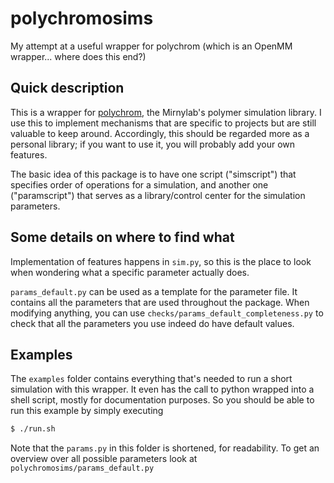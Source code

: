 # polychromosims
My attempt at a useful wrapper for polychrom (which is an OpenMM wrapper...
where does this end?)

## Quick description

This is a wrapper for [polychrom](https://github.com/mirnylab/polychrom), the
Mirnylab's polymer simulation library. I use this to implement mechanisms that
are specific to projects but are still valuable to keep around. Accordingly,
this should be regarded more as a personal library; if you want to use it, you
will probably add your own features.

The basic idea of this package is to have one script ("simscript") that
specifies order of operations for a simulation, and another one ("paramscript")
that serves as a library/control center for the simulation parameters.

## Some details on where to find what

Implementation of features happens in `sim.py`, so this is the place to look
when wondering what a specific parameter actually does.

`params_default.py` can be used as a template for the parameter file. It
contains all the parameters that are used throughout the package. When modifying
anything, you can use `checks/params_default_completeness.py` to check that all
the parameters you use indeed do have default values.

## Examples

The `examples` folder contains everything that's needed to run a short
simulation with this wrapper. It even has the call to python wrapped into a
shell script, mostly for documentation purposes. So you should be able to run
this example by simply executing
```sh
$ ./run.sh
```

Note that the `params.py` in this folder is shortened, for readability. To get
an overview over all possible parameters look at
`polychromosims/params_default.py`
